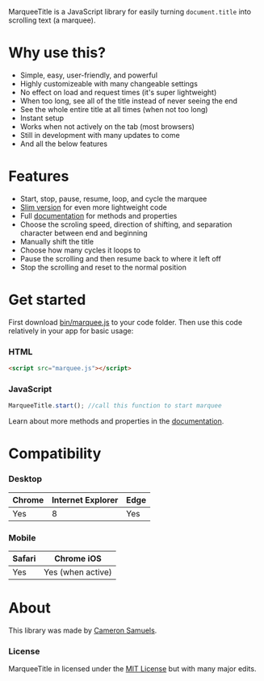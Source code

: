MarqueeTitle is a JavaScript library for easily turning `document.title` into scrolling text (a marquee).
# Why use this?
- Simple, easy, user-friendly, and powerful
- Highly customizeable with many changeable settings
- No effect on load and request times (it's super lightweight)
- When too long, see all of the title instead of never seeing the end
- See the whole entire title at all times (when not too long)
- Instant setup
- Works when not actively on the tab (most browsers)
- Still in development with many updates to come
- And all the below features
# Features
- Start, stop, pause, resume, loop, and cycle the marquee
- [Slim version](bin/marquee.slim.js) for even more lightweight code
- Full [documentation](http://github.com/CameronSamuels/marqueetitle/wiki) for methods and properties
- Choose the scroling speed, direction of shifting, and separation character between end and beginning
- Manually shift the title
- Choose how many cycles it loops to
- Pause the scrolling and then resume back to where it left off
- Stop the scrolling and reset to the normal position
# Get started
First download [bin/marquee.js](bin/marquee.js) to your code folder. Then use this code relatively in your app for basic usage:
### HTML
```html
<script src="marquee.js"></script>
```
### JavaScript
```javascript
MarqueeTitle.start(); //call this function to start marquee
```
Learn about more methods and properties in the [documentation](http://github.com/CameronSamuels/marqueetitle/wiki).
# Compatibility
### Desktop
|Chrome|Internet Explorer|Edge
|---|---|---
|Yes|8|Yes
### Mobile
|Safari|Chrome iOS
|---|---
|Yes|Yes (when active)
# About
This library was made by [Cameron Samuels](http://cameronsamuels.com).
### License
MarqueeTitle in licensed under the [MIT License](LICENSE) but with many major edits.
